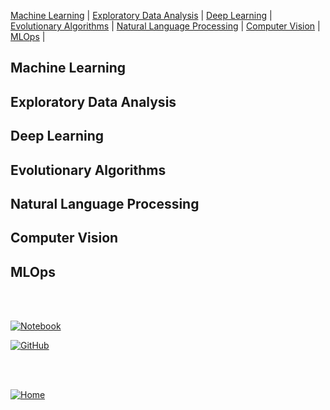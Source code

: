 [Machine Learning](#Machine-Learning) | [Exploratory Data Analysis](#Exploratory-Data-Analysis) | [Deep Learning](#Deep-Learning) | [Evolutionary Algorithms](#Evolutionary-Algorithms) | [Natural Language Processing](#Natural-Language-Processing) | [Computer Vision](#Computer-Vision) | [MLOps](#MLOps) |   

## Machine Learning

## Exploratory Data Analysis

## Deep Learning

## Evolutionary Algorithms

## Natural Language Processing

## Computer Vision

## MLOps

<br><br>

<a href="#" target="_blank"><img alt="Notebook" src="https://img.shields.io/badge/Google%20Colab-Sample%20Notebook-B9E1F5?style=flat-square&logo=googlecolab"></a>

<a href="#" target="_blank"><img alt="GitHub" src="https://img.shields.io/badge/GitHub-Sample%20Notebook-B9E1F5?style=flat-square&logo=github"></a>

<br><br>
<div align="left">
  <a href="https://mdegano-ai.github.io/ai/"><img src="https://img.shields.io/badge/%F0%9F%8F%A0-Ver%20en%20GitHub%20Pages-B9E1F5?style=flat-square" alt="Home"></a>
</div>
